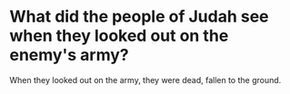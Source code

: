 # What did the people of Judah see when they looked out on the enemy's army?

When they looked out on the army, they were dead, fallen to the ground. 